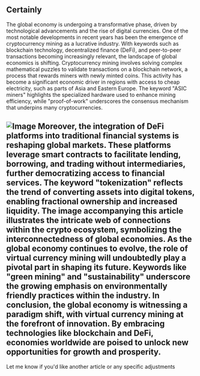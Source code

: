 Certainly
---
The global economy is undergoing a transformative phase, driven by technological advancements and the rise of digital currencies. One of the most notable developments in recent years has been the emergence of cryptocurrency mining as a lucrative industry. With keywords such as blockchain technology, decentralized finance (DeFi), and peer-to-peer transactions becoming increasingly relevant, the landscape of global economics is shifting.
Cryptocurrency mining involves solving complex mathematical puzzles to validate transactions on a blockchain network, a process that rewards miners with newly minted coins. This activity has become a significant economic driver in regions with access to cheap electricity, such as parts of Asia and Eastern Europe. The keyword "ASIC miners" highlights the specialized hardware used to enhance mining efficiency, while "proof-of-work" underscores the consensus mechanism that underpins many cryptocurrencies.

![Image](https://github.com/user-attachments/assets/d7419ec9-dc67-403f-bf28-8faea5f1f74f)
Moreover, the integration of DeFi platforms into traditional financial systems is reshaping global markets. These platforms leverage smart contracts to facilitate lending, borrowing, and trading without intermediaries, further democratizing access to financial services. The keyword "tokenization" reflects the trend of converting assets into digital tokens, enabling fractional ownership and increased liquidity.
The image accompanying this article illustrates the intricate web of connections within the crypto ecosystem, symbolizing the interconnectedness of global economies. As the global economy continues to evolve, the role of virtual currency mining will undoubtedly play a pivotal part in shaping its future. Keywords like "green mining" and "sustainability" underscore the growing emphasis on environmentally friendly practices within the industry.
In conclusion, the global economy is witnessing a paradigm shift, with virtual currency mining at the forefront of innovation. By embracing technologies like blockchain and DeFi, economies worldwide are poised to unlock new opportunities for growth and prosperity.
--- 
Let me know if you'd like another article or any specific adjustments
